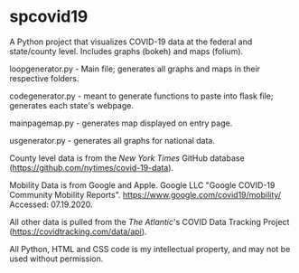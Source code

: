 # spcovid19
A Python project that visualizes COVID-19 data at the federal and state/county level. Includes graphs (bokeh) and maps (folium).

loopgenerator.py - Main file; generates all graphs and maps in their respective folders.

codegenerator.py - meant to generate functions to paste into flask file; generates each state's webpage.

mainpagemap.py - generates map displayed on entry page.

usgenerator.py - generates all graphs for national data.

County level data is from the <i>New York Times</i> GitHub database (https://github.com/nytimes/covid-19-data).

Mobility Data is from Google and Apple.
Google LLC "Google COVID-19 Community Mobility Reports".
https://www.google.com/covid19/mobility/ Accessed: 07.19.2020.


All other data is pulled from the <i>The Atlantic</i>'s COVID Data Tracking Project (https://covidtracking.com/data/api).

All Python, HTML and CSS code is my intellectual property, and may not be used without permission.
